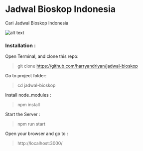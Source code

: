 # Jadwal Bioskop Indonesia

Cari Jadwal Bioskop Indonesia

![alt text](https://media.giphy.com/media/2eGoTjq7byYX6/giphy.gif "Jadwal Bioskop Indonesia")

### Installation :
Open Terminal, and clone this repo:  
> git clone https://github.com/harryandriyan/jadwal-bioskop

Go to project folder:
> cd jadwal-bioskop

Install node_modules :  
> npm install  

Start the Server :
> npm run start  

Open your browser and go to :
> http://localhost:3000/
